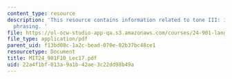 ```yaml
---
content_type: resource
description: 'This resource contains information related to tone III: intonation and
  phrasing. '
file: https://ol-ocw-studio-app-qa.s3.amazonaws.com/courses/24-901-language-and-its-structure-i-phonology-fall-2010/22a4f1bf013a9a1b42ae3c22dd98b49a_MIT24_901F10_Lec17.pdf
file_type: application/pdf
parent_uid: f13bd08c-1a2c-bead-070e-02b37bc48ce1
resourcetype: Document
title: MIT24_901F10_Lec17.pdf
uid: 22a4f1bf-013a-9a1b-42ae-3c22dd98b49a
---
```

